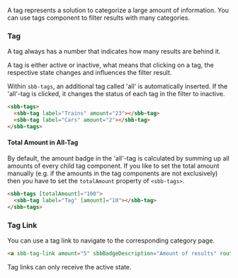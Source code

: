 A tag represents a solution to categorize a large amount of information.
You can use tags component to filter results with many categories.

### Tag

A tag always has a number that indicates how many results are behind it.

A tag is either active or inactive, what means that clicking on a tag, the respective
state changes and influences the filter result.

Within `sbb-tags`, an additional tag called 'all' is automatically inserted. If the 'all'-tag is clicked,
it changes the status of each tag in the filter to inactive.

```html
<sbb-tags>
  <sbb-tag label="Trains" amount="23"></sbb-tag>
  <sbb-tag label="Cars" amount="2"></sbb-tag>
</sbb-tags>
```

#### Total Amount in All-Tag

By default, the amount badge in the 'all'-tag is calculated by summing up all amounts of every child tag component.
If you like to set the total amount manually (e.g. if the amounts in the tag components are not exclusively)
then you have to set the `totalAmount` property of `<sbb-tags>`.

```html
<sbb-tags [totalAmount]="100">
  <sbb-tag label="Tag" [amount]="10"></sbb-tag>
</sbb-tags>
```

### Tag Link

You can use a tag link to navigate to the corresponding category page.

```html
<a sbb-tag-link amount="5" sbbBadgeDescription="Amount of results" routerLink="/home">Tag Link</a>
```

Tag links can only receive the active state.
